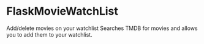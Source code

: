 # FlaskMovieWatchList
Add/delete movies on your watchlist
Searches TMDB for movies and allows you to add them to your watchlist. 

